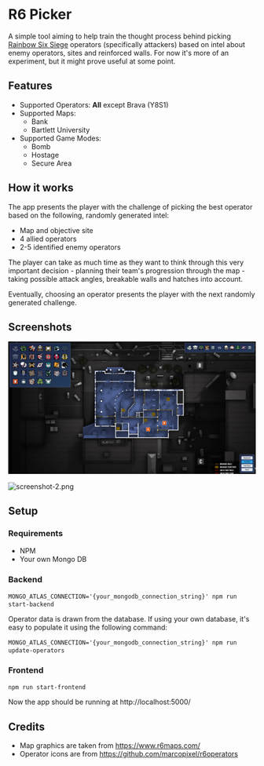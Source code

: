 # R6 Picker

A simple tool aiming to help train the thought process behind
picking [Rainbow Six Siege](https://www.ubisoft.com/en-gb/game/rainbow-six/siege) operators (specifically attackers)
based on intel about enemy operators, sites and reinforced walls. For now it's more of an experiment, but it might prove
useful at some point.

## Features

- Supported Operators: **All** except Brava (Y8S1)
- Supported Maps:
    - Bank
    - Bartlett University
- Supported Game Modes:
    - Bomb
    - Hostage
    - Secure Area

## How it works

The app presents the player with the challenge of picking the best operator based on the following, randomly generated
intel:

- Map and objective site
- 4 allied operators
- 2-5 identified enemy operators

The player can take as much time as they want to think through this very important decision - planning their team's
progression through the map - taking possible attack angles, breakable walls and hatches into account.

Eventually, choosing an operator presents the player with the next randomly generated challenge.

## Screenshots

![screenshot-1.png](frontend/public/screenshot-1.png)

![screenshot-2.png](frontend/public/screenshot-2.png)

## Setup

### Requirements

- NPM
- Your own Mongo DB

### Backend

```
MONGO_ATLAS_CONNECTION='{your_mongodb_connection_string}' npm run start-backend
```

Operator data is drawn from the database. If using your own database, it's easy to populate it using the following
command:

```
MONGO_ATLAS_CONNECTION='{your_mongodb_connection_string}' npm run update-operators
```

### Frontend

```
npm run start-frontend
```

Now the app should be running at http://localhost:5000/

## Credits

- Map graphics are taken from https://www.r6maps.com/
- Operator icons are from https://github.com/marcopixel/r6operators
